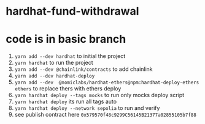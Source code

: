 # hardhat-fund-withdrawal
# code is in basic branch

1)  ``` yarn add --dev hardhat ``` to initial the project
2)  ``` yarn hardhat ``` to run the project
3)  ``` yarn add --dev @chainlink/contracts ``` to add chainlink
4)  ``` yarn add --dev hardhat-deploy ```
5)  ``` yarn add --dev  @nomiclabs/hardhat-ethers@npm:hardhat-deploy-ethers ethers ``` to replace thers with ethers deploy
6)  ``` yarn hardhat deploy --tags mocks ``` to run only mocks deploy script
7)  ``` yarn hardhat deploy ``` its run all tags auto
8)  ``` yarn hardhat deploy --network sepolia ``` to run and verify
9)  see publish contract here ``` 0x579570f48c9299C56145B21377a02855105b7f88 ```
